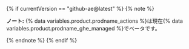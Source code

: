 {% if currentVersion == "github-ae@latest" %}
{% note %}

**ノート:** {% data variables.product.prodname_actions %}は現在{% data variables.product.prodname_ghe_managed %}でベータです。

{% endnote %}
{% endif %}
